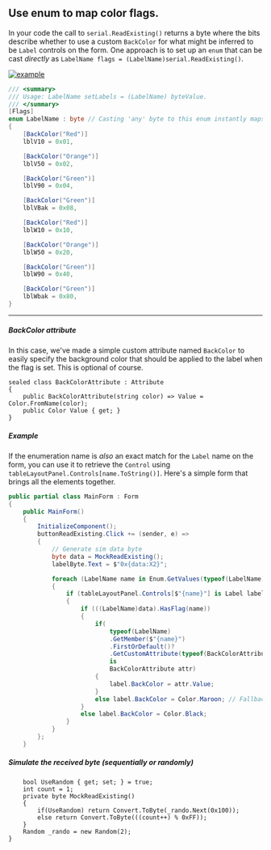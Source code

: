 ## Use enum to map color flags.

In your code the call to `serial.ReadExisting()` returns a byte where the bits describe whether to use a custom `BackColor` for what might be inferred to be `Label` controls on the form. One approach is to set up an `enum` that can be cast _directly_ as `LabelName flags = (LabelName)serial.ReadExisting()`.

[![example][1]][1]

```csharp
/// <summary>
/// Usage: LabelName setLabels = (LabelName) byteValue.
/// </summary>
[Flags]
enum LabelName : byte // Casting 'any' byte to this enum instantly maps the bits. 
{
    [BackColor("Red")]
    lblV10 = 0x01,

    [BackColor("Orange")]
    lblV50 = 0x02,

    [BackColor("Green")]
    lblV90 = 0x04,

    [BackColor("Green")]
    lblVBak = 0x08,

    [BackColor("Red")]
    lblW10 = 0x10,

    [BackColor("Orange")]
    lblW50 = 0x20,

    [BackColor("Green")]
    lblW90 = 0x40,

    [BackColor("Green")]
    lblWbak = 0x80,
}
```

___
##### BackColor attribute

In this case, we've made a simple custom attribute named `BackColor` to easily specify the background color that should be applied to the label when the flag is set. This is optional of course.

```
sealed class BackColorAttribute : Attribute
{
    public BackColorAttribute(string color) => Value = Color.FromName(color);
    public Color Value { get; }
}
```
##### Example

If the enumeration name is _also_ an exact match for the `Label` name on the form, you can use it to retrieve the `Control` using `tableLayoutPanel.Controls[name.ToString()]`. Here's a simple form that brings all the elements together.

```csharp
public partial class MainForm : Form
{
    public MainForm()
    {
        InitializeComponent();
        buttonReadExisting.Click += (sender, e) =>
        {
            // Generate sim data byte
            byte data = MockReadExisting();
            labelByte.Text = $"0x{data:X2}";

            foreach (LabelName name in Enum.GetValues(typeof(LabelName)))
            {
                if (tableLayoutPanel.Controls[$"{name}"] is Label label)
                {
                    if (((LabelName)data).HasFlag(name))
                    {
                        if(
                            typeof(LabelName)
                            .GetMember($"{name}")
                            .FirstOrDefault()?
                            .GetCustomAttribute(typeof(BackColorAttribute))
                            is
                            BackColorAttribute attr)
                        {
                            label.BackColor = attr.Value;
                        }
                        else label.BackColor = Color.Maroon; // Fallback
                    }
                    else label.BackColor = Color.Black;
                }
            }
        };
    }
```
##### Simulate the received byte (sequentially or randomly)
```
    bool UseRandom { get; set; } = true;
    int count = 1;
    private byte MockReadExisting()
    {
        if(UseRandom) return Convert.ToByte(_rando.Next(0x100));
        else return Convert.ToByte(((count++) % 0xFF));
    }
    Random _rando = new Random(2);
}
```


  [1]: https://i.stack.imgur.com/IFVvo.png